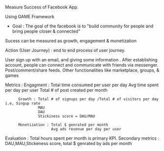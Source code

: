 Measure Success of Facebook App.

Using GAME Framework 

- Goal : The goal of the facebook is to "build community for people and bring people closer & connected"

Sucess can be measured as growth, engagement & monetization 
       
Action (User Journey) : end to end process of user journey. 

User sign up with an email, and giving some information . After establishing account, people can connect and communicate with friends via messenger. Post/comment/share feeds. 
Other functionalities like marketplace, groups, & games

Metrics : Engagment : Total time consumed per user per day
                      Avg time spent per day per user
                      Total # of post created per month
          
          Growth : Total # of signups per day /Total # of visitors per day i.e, Singup rate
                   MAU 
                   DAU
                   Stickiness score = DAU/MAU
          
          Monetization : Total $ genrated per month
                         Avg ads revenue per day per user                

Evaluation : Total hours spent per month is primary KPI. 
             Secondary metrics : DAU,MAU,Stickeness score, total $ genrated by ads per month

